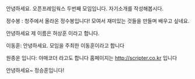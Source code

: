 안녕하세요. 오픈프레임웍스 두번째 모임입니다.
자기소개를 작성해봅시다.

정수봉 : 청주에서 올라온 정수봉입니다! 모여서 재미있는 것들을 만들며 배우고 싶네요.

안녕하세요 제 이름은 허상훈 이라고 합니다.

이동훈: 안녕하세요. 모임을 주최한 이동훈이라고 합니다

원종운 입니다: 야매코더 라고도 합니다 홈페이지는 http://scripter.co.kr 입니다

안녕하세요~ 정승훈입니다!
